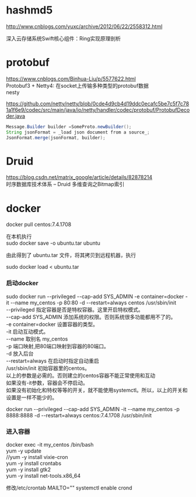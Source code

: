 # hashmd5

http://www.cnblogs.com/yuxc/archive/2012/06/22/2558312.html

深入云存储系统Swift核心组件：Ring实现原理剖析


# protobuf
https://www.cnblogs.com/Binhua-Liu/p/5577622.html  
Protobuf3 + Netty4: 在socket上传输多种类型的protobuf数据  
nesty  
  
https://github.com/netty/netty/blob/0cde4d9cb4d19ddc0ecafc5be7c5f7c781a1f6e9/codec/src/main/java/io/netty/handler/codec/protobuf/ProtobufDecoder.java  

```java
Message.Builder builder =SomeProto.newBuilder();
String jsonFormat = _load json document from a source_;
JsonFormat.merge(jsonFormat, builder);
```

# Druid
https://blog.csdn.net/matrix_google/article/details/82878214   
时序数据库技术体系 – Druid 多维查询之Bitmap索引   

# docker
docker pull centos:7.4.1708  

在本机执行  
sudo docker save -o ubuntu.tar ubuntu  
  
由此得到了 ubuntu.tar 文件，将其拷贝到远程机器，执行  
  
sudo docker load < ubuntu.tar  

### 启动docker
sudo docker run --privileged --cap-add SYS_ADMIN -e container=docker -it --name my_centos -p 80:80  -d  --restart=always centos /usr/sbin/init    
--privileged 指定容器是否是特权容器。这里开启特权模式。  
--cap-add SYS_ADMIN 添加系统的权限。否则系统很多功能都用不了的。  
-e container=docker 设置容器的类型。  
-it 启动互动模式。  
--name 取别名 my_centos  
-p 端口映射,把80端口映射到容器的80端口。  
-d 放入后台  
--restart=always 在启动时指定自动重启  
/usr/sbin/init 初始容器里的centos。  
以上的参数是必需的。否则建立的centos容器不能正常使用和互动  
如果没有-it参数，容器会不停启动。  
如果没有初始化和特权等等的开关，就不能使用systemctl。所以，以上的开关和设置是一样不能少的。  
  
docker run --privileged --cap-add SYS_ADMIN -it --name my_centos -p 8888:8888 -d --restart=always centos:7.4.1708 /usr/sbin/init
### 进入容器  
docker exec -it my_centos /bin/bash   
yum -y update  
//yum -y install vixie-cron  
yum -y install crontabs  
yum -y install gtk2  
yum -y install net-tools.x86_64  

修改/etc/crontab MAILTO=""
 systemctl enable crond
 

